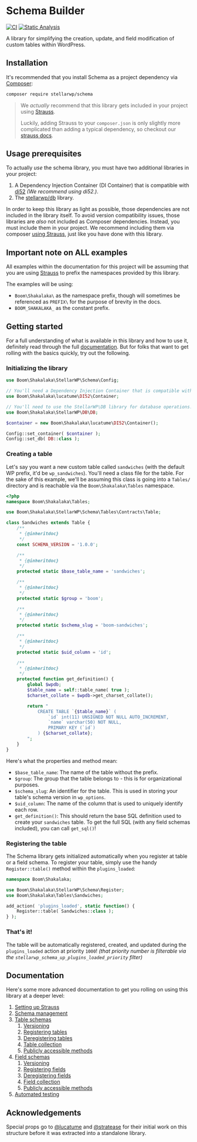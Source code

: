 # Schema Builder

[![CI](https://github.com/stellarwp/schema/workflows/CI/badge.svg)](https://github.com/stellarwp/schema/actions?query=branch%3Amain) [![Static Analysis](https://github.com/stellarwp/schema/actions/workflows/static-analysis.yml/badge.svg)](https://github.com/stellarwp/schema/actions/workflows/static-analysis.yml)

A library for simplifying the creation, update, and field modification of custom tables within WordPress.

## Installation

It's recommended that you install Schema as a project dependency via [Composer](https://getcomposer.org/):

```bash
composer require stellarwp/schema
```

> We _actually_ recommend that this library gets included in your project using [Strauss](https://github.com/BrianHenryIE/strauss).
>
> Luckily, adding Strauss to your `composer.json` is only slightly more complicated than adding a typical dependency, so checkout our [strauss docs](https://github.com/stellarwp/global-docs/blob/main/docs/strauss-setup.md).

## Usage prerequisites

To actually _use_ the schema library, you must have two additional libraries in your project:

1. A Dependency Injection Container (DI Container) that is compatible with [di52](https://github.com/lucatume/di52) _(We recommend using di52.)_.
1. The [stellarwp/db](https://github.com/stellarwp/db) library.

In order to keep this library as light as possible, those dependencies are not included in the library itself. To avoid version compatibility issues, those libraries are _also_ not included as Composer dependencies. Instead, you must include them in your project. We recommend including them via composer [using Strauss](https://github.com/stellarwp/global-docs/blob/main/docs/strauss-setup.md), just like you have done with this library.

## Important note on ALL examples

All examples within the documentation for this project will be assuming that you are using [Strauss](#strauss) to prefix the namespaces provided by this library.

The examples will be using:

* `Boom\Shakalaka\` as the namespace prefix, though will sometimes be referenced as `PREFIX\` for the purpose of brevity in the docs.
* `BOOM_SHAKALAKA_` as the constant prefix.

## Getting started

For a full understanding of what is available in this library and how to use it, definitely read through the full [documentation](#documentation). But for folks that want to get rolling with the basics quickly, try out the following.

### Initializing the library

```php
use Boom\Shakalaka\StellarWP\Schema\Config;

// You'll need a Dependency Injection Container that is compatible with https://github.com/lucatume/di52.
use Boom\Shakalaka\lucatume\DI52\Container;

// You'll need to use the StellarWP\DB library for database operations.
use Boom\Shakalaka\StellarWP\DB\DB;

$container = new Boom\Shakalaka\lucatume\DI52\Container();

Config::set_container( $container );
Config::set_db( DB::class );
```

### Creating a table

Let's say you want a new custom table called `sandwiches` (with the default WP prefix, it'd be `wp_sandwiches`). You'll need a class file for the table. For the sake of this example, we'll be assuming this class is going into a `Tables/` directory and is reachable via the `Boom\Shakalaka\Tables` namespace.

```php
<?php
namespace Boom\Shakalaka\Tables;

use Boom\Shakalaka\StellarWP\Schema\Tables\Contracts\Table;

class Sandwiches extends Table {
	/**
	 * {@inheritdoc}
	 */
	const SCHEMA_VERSION = '1.0.0';

	/**
	 * {@inheritdoc}
	 */
	protected static $base_table_name = 'sandwiches';

	/**
	 * {@inheritdoc}
	 */
	protected static $group = 'boom';

	/**
	 * {@inheritdoc}
	 */
	protected static $schema_slug = 'boom-sandwiches';

	/**
	 * {@inheritdoc}
	 */
	protected static $uid_column = 'id';

	/**
	 * {@inheritdoc}
	 */
	protected function get_definition() {
		global $wpdb;
		$table_name = self::table_name( true );
		$charset_collate = $wpdb->get_charset_collate();

		return "
			CREATE TABLE `{$table_name}` (
				`id` int(11) UNSIGNED NOT NULL AUTO_INCREMENT,
				`name` varchar(50) NOT NULL,
				PRIMARY KEY (`id`)
			) {$charset_collate};
		";
	}
}
```

Here's what the properties and method mean:

* `$base_table_name`: The name of the table without the prefix.
* `$group`: The group that the table belongs to - this is for organizational purposes.
* `$schema_slug`: An identifier for the table. This is used in storing your table's schema version in `wp_options`.
* `$uid_column`: The name of the column that is used to uniquely identify each row.
* `get_definition()`: This should return the base SQL definition used to create your `sandwiches` table. To get the full SQL (with any field schemas included), you can call `get_sql()`!

### Registering the table

The Schema library gets initialized automatically when you register at table or a field schema. To register your table, simply use the handy `Register::table()` method within the `plugins_loaded`:

```php
namespace Boom\Shakalaka;

use Boom\Shakalaka\StellarWP\Schema\Register;
use Boom\Shakalaka\Tables\Sandwiches;

add_action( 'plugins_loaded', static function() {
	Register::table( Sandwiches::class );
} );
```

### That's it!

The table will be automatically registered, created, and updated during the `plugins_loaded` action at priority `1000`! _(that priority number is filterable via the `stellarwp_schema_up_plugins_loaded_priority` filter)_

## Documentation

Here's some more advanced documentation to get you rolling on using this library at a deeper level:

1. [Setting up Strauss](/docs/strauss-setup.md)
1. [Schema management](/docs/schemas.md)
1. [Table schemas](/docs/schemas-table.md)
	1. [Versioning](/docs/schemas-table.md#versioning)
	1. [Registering tables](/docs/schemas-table.md#registering-tables)
	1. [Deregistering tables](/docs/schemas-table.md#deregistering-tables)
	1. [Table collection](/docs/schemas-table.md#table-collection)
	1. [Publicly accessible methods](/docs/schemas-table.md#publicly-accessible-methods)
1. [Field schemas](/docs/schemas-field.md)
	1. [Versioning](/docs/schemas-field.md#versioning)
	1. [Registering fields](/docs/schemas-field.md#registering-field)
	1. [Deregistering fields](/docs/schemas-field.md#deregistering-fields)
	1. [Field collection](/docs/schemas-field.md#field-collection)
	1. [Publicly accessible methods](/docs/schemas-field.md#publicly-accessible-methods)
1. [Automated testing](/docs/automated-testing.md)

## Acknowledgements

Special props go to [@lucatume](https://github.com/lucatume) and [@stratease](https://github.com/stratease) for their initial work on this structure before it was extracted into a standalone library.
